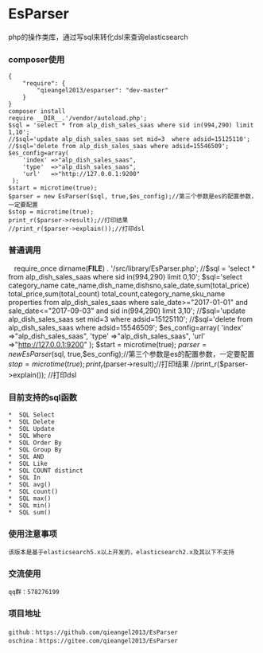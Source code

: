 # EsParser
php的操作类库，通过写sql来转化dsl来查询elasticsearch
### composer使用
    {
        "require": {
            "qieangel2013/esparser": "dev-master"
        }
    }
    composer install
    require __DIR__.'/vendor/autoload.php';
    $sql = 'select * from alp_dish_sales_saas where sid in(994,290) limit 1,10';
    //$sql='update alp_dish_sales_saas set mid=3  where adsid=15125110';
    //$sql='delete from alp_dish_sales_saas where adsid=15546509';
    $es_config=array(
	    'index' =>"alp_dish_sales_saas",
	    'type'  =>"alp_dish_sales_saas",
	    'url'   =>"http://127.0.0.1:9200"
	 );
    $start = microtime(true);
    $parser = new EsParser($sql, true,$es_config);//第三个参数是es的配置参数，一定要配置
    $stop = microtime(true);
    print_r($parser->result);//打印结果
    //print_r($parser->explain());//打印dsl
### 普通调用
    require_once dirname(__FILE__) . '/src/library/EsParser.php';
    //$sql = 'select * from alp_dish_sales_saas where sid in(994,290) limit 0,10';
    $sql='select category_name cate_name,dish_name,dishsno,sale_date,sum(total_price) total_price,sum(total_count) 	total_count,category_name,sku_name properties from alp_dish_sales_saas where sale_date>="2017-01-01" and sale_date<="2017-09-03" and sid in(994,290) limit 3,10';
    //$sql='update alp_dish_sales_saas set mid=3  where adsid=15125110';
    //$sql='delete from alp_dish_sales_saas where adsid=15546509';
    $es_config=array(
        'index' =>"alp_dish_sales_saas",
        'type'  =>"alp_dish_sales_saas",
        'url'   =>"http://127.0.0.1:9200"
    );
    $start = microtime(true);
    $parser = new EsParser($sql, true,$es_config);//第三个参数是es的配置参数，一定要配置
    $stop = microtime(true);
    print_r($parser->result);//打印结果
    //print_r($parser->explain()); //打印dsl
### 目前支持的sql函数
    *  SQL Select
    *  SQL Delete
    *  SQL Update
    *  SQL Where
    *  SQL Order By
    *  SQL Group By
    *  SQL AND 
    *  SQL Like
    *  SQL COUNT distinct
    *  SQL In
    *  SQL avg()
    *  SQL count()
    *  SQL max()
    *  SQL min()
    *  SQL sum()
### 使用注意事项
    该版本是基于elasticsearch5.x以上开发的，elasticsearch2.x及其以下不支持
### 交流使用
    qq群：578276199
### 项目地址
    github：https://github.com/qieangel2013/EsParser
    oschina：https://gitee.com/qieangel2013/EsParser
